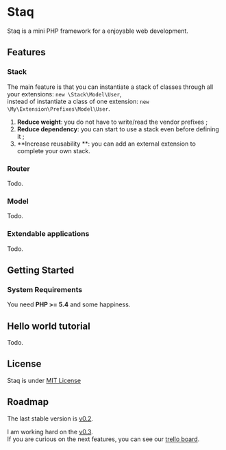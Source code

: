 Staq
======
Staq is a mini PHP framework for a enjoyable web development.



Features
--------


### Stack
The main feature is that you can instantiate a stack of classes through all your extensions: <code>new \Stack\Model\User</code>,<br>
instead of instantiate a class of one extension: <code>new \My\Extension\Prefixes\Model\User</code>.

1. **Reduce weight**: you do not have to write/read the vendor prefixes ;
2. **Reduce dependency**: you can start to use a stack even before defining it ;
3. **Increase reusability **: you can add an external extension to complete your own stack.


### Router
Todo.


### Model 
Todo.


### Extendable applications
Todo.



Getting Started
--------


### System Requirements
You need **PHP >= 5.4** and some happiness.


## Hello world tutorial 
Todo.



License
--------
Staq is under [MIT License](http://opensource.org/licenses/MIT)



Roadmap
--------
The last stable version is [v0.2](https://github.com/Pixel418/Staq/tree/v0.2).

I am working hard on the [v0.3](https://github.com/Pixel418/Staq/tree/v0.3). <br>
If you are curious on the next features, you can see our [trello board](https://trello.com/board/staq/50de3fe18942735c620000a9).
